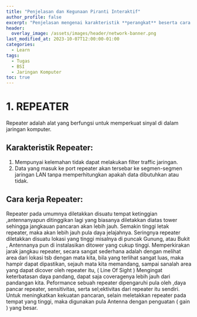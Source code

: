 ```yaml
---
title: "Penjelasan dan Kegunaan Piranti Interaktif"
author_profile: false
excerpt: "Penjelasan mengenai karakteristik **perangkat** beserta cara kerjanya."
header:
  overlay_image: /assets/images/header/network-banner.png
last_modified_at: 2023-10-07T12:00:00-01:00
categories:
  - Learn
tags:
  - Tugas
  - BSI
  - Jaringan Komputer
toc: true
---
```


# 1. REPEATER

Repeater adalah alat yang berfungsi untuk memperkuat sinyal di dalam jaringan komputer.

## Karakteristik Repeater:
1. Mempunyai kelemahan tidak dapat melakukan filter traffic jaringan.
2. Data yang masuk ke port repeater akan tersebar ke segmen-segmen jaringan LAN tanpa memperhitungkan apakah data dibutuhkan atau tidak.

## Cara kerja Repeater:
Repeater pada umumnya diletakkan disuatu tempat ketinggian ,antennanyapun ditinggikan lagi yang biasanya diletakkan diatas tower sehingga jangkauan pancaran akan lebih jauh. Semakin tinggi letak repeater, maka akan lebih jauh pula daya jelajahnya. Seringnya repeater diletakkan disuatu lokasi yang  tinggi misalnya di puncak Gunung, atau Bukit , Antennanya pun  di instalasikan ditower yang cukup tinggi.
Memperkirakan jarak jangkau repeater, secara sangat sederhana adalah dengan melihat area dari lokasi tsb dengan mata kita, bila yang terlihat sangat luas, maka hampir dapat dipastikan, sejauh mata kita memandang, sampai sanalah  area yang dapat dicover oleh repeater itu, ( Line Of Sight ) Mengingat keterbatasan daya pandang, dapat saja coveragenya lebih jauh dari pandangan kita.
Peformance sebuah repeater dipengaruhi pula oleh ,daya pancar repeater, sensitivitas, serta sel;ektivitas dari repeater itu sendiri. Untuk meningkatkan  kekuatan pancaran, selain meletakkan repeater pada tempat yang tinggi, maka digunakan pula Antenna dengan penguatan ( gain ) yang besar.
